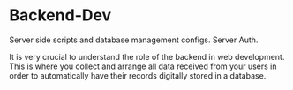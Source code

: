 # Backend-Dev
Server side scripts and database management configs.
Server Auth.

It is very crucial to understand the role of the backend in web development. This is where you collect and arrange all data received from your users in order to automatically have their records digitally stored in a database. 
